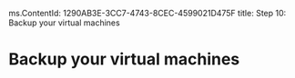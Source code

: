 ms.ContentId: 1290AB3E-3CC7-4743-8CEC-4599021D475F
title: Step 10: Backup your virtual machines

# Backup your virtual machines #


